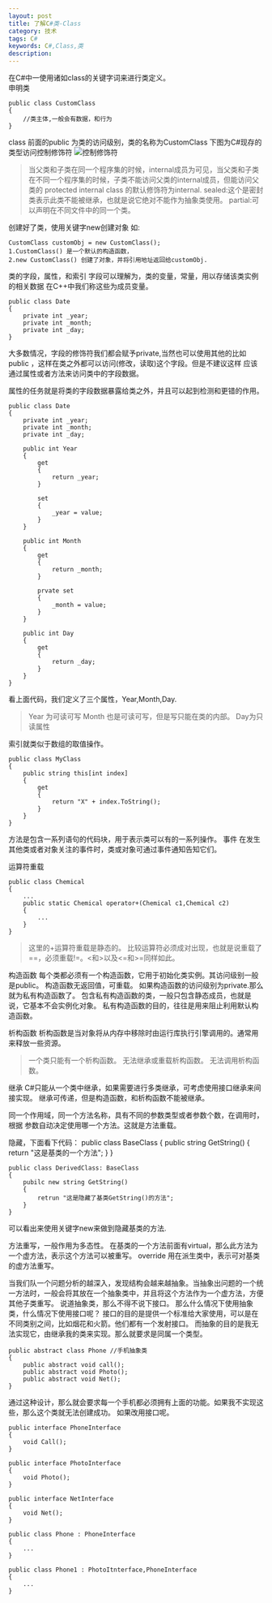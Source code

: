 ```yaml
---
layout: post
title: 了解C#类-Class
category: 技术
tags: C#
keywords: C#,Class,类
description:
---
```


在C#中一使用诸如class的关键字词来进行类定义。   
申明类

    public class CustomClass
    {
        //类主体,一般会有数据，和行为
    }

class 前面的public 为类的访问级别，类的名称为CustomClass
下图为C#现存的类型访问控制修饰符
![控制修饰符](http://7x2xd3.com1.z0.glb.clouddn.com/class.png)
>当父类和子类在同一个程序集的时候，internal成员为可见，当父类和子类
在不同一个程序集的时候，子类不能访问父类的internal成员，但能访问父类的
protected internal
class 的默认修饰符为internal.
sealed:这个是密封类表示此类不能被继承，也就是说它绝对不能作为抽象类使用。
partial:可以声明在不同文件中的同一个类。

创建好了类，使用关键字new创建对象
如:

    CustomClass customObj = new CustomClass();
    1.CustomClass() 是一个默认的构造函数，
    2.new CustomClass() 创建了对象，并将引用地址返回给customObj.

类的字段，属性，和索引
字段可以理解为，类的变量，常量，用以存储该类实例的相关数据
在C++中我们称这些为成员变量。

    public class Date
    {
        private int _year;
        private int _month;
        private int _day;
    }

大多数情况，字段的修饰符我们都会赋予private,当然也可以使用其他的比如
public ，这样在类之外都可以访问(修改，读取)这个字段。但是不建议这样
应该通过属性或者方法来访问类中的字段数据。

属性的任务就是将类的字段数据暴露给类之外，并且可以起到检测和更错的作用。
    
    public class Date
    {
        private int _year;
        private int _month;
        private int _day;

        public int Year
        {
            get 
            {
                return _year;
            }

            set 
            {
                _year = value;
            }
        }

        public int Month
        {
            get
            {
                return _month;
            }

            prvate set 
            {
                _month = value;
            }
        }

        public int Day
        {
            get 
            {
                return _day;
            }
        }
    }

看上面代码，我们定义了三个属性，Year,Month,Day.
>Year 为可读可写
Month 也是可读可写，但是写只能在类的内部。
Day为只读属性

索引就类似于数组的取值操作。

    public class MyClass
    {
        public string this[int index]
        {
            get 
            {
                return "X" + index.ToString();
            }
        }
    }


方法是包含一系列语句的代码块，用于表示类可以有的一系列操作。
事件 在发生其他类或者对象关注的事件时，类或对象可通过事件通知告知它们。

运算符重载

    public class Chemical
    {
        ...
        public static Chemical operator+(Chemical c1,Chemical c2)
        {
            ...
        }
    }

>这里的+运算符重载是静态的。
比较运算符必须成对出现，也就是说重载了==，必须重载!=。<和>以及<=和>=同样如此。

构造函数 每个类都必须有一个构造函数，它用于初始化类实例。其访问级别一般是public。
构造函数无返回值，可重载。
如果构造函数的访问级别为private.那么就为私有构造函数了。 
包含私有构造函数的类，一般只包含静态成员，也就是说，它基本不会实例化对象。
私有构造函数的目的，往往是用来阻止利用默认构造函数。

析构函数
析构函数是当对象将从内存中移除时由运行库执行引擎调用的。通常用来释放一些资源。
>一个类只能有一个析构函数。
无法继承或重载析构函数。
无法调用析构函数。

继承 C#只能从一个类中继承，如果需要进行多类继承，可考虑使用接口继承来间接实现。
继承可传递，但是构造函数，和析构函数不能被继承。

同一个作用域，同一个方法名称，具有不同的参数类型或者参数个数，在调用时，根据
参数自动决定使用哪一个方法。这就是方法重载。

隐藏，下面看下代码：
	public class BaseClass
	{
		public string GetString()
		{
			return "这是基类的一个方法";
		}
	}
	
	public class DerivedClass: BaseClass
	{
		pubilc new string GetString()
		{
			retrun "这是隐藏了基类GetString()的方法";
		}
	}
	

可以看出来使用关键字new来做到隐藏基类的方法.

方法重写，一般作用为多态性。
在基类的一个方法前面有virtual，那么此方法为一个虚方法，表示这个方法可以被重写。
override 用在派生类中，表示可对基类的虚方法重写。

当我们队一个问题分析的越深入，发现结构会越来越抽象。当抽象出问题的一个统一方法时，一般会将其放在一个抽象类中，并且将这个方法作为一个虚方法，方便其他子类重写。
说道抽象类，那么不得不说下接口。
那么什么情况下使用抽象类，什么情况下使用接口呢？
接口的目的是提供一个标准给大家使用，可以是在不同类别之间，比如烟花和火箭。他们都有一个发射接口。
而抽象的目的是我无法实现它，由继承我的类来实现。那么就要求是同属一个类型。

	public abstract class Phone //手机抽象类
	{
		public abstract void call();
		public abstract void Photo();
		public abstract void Net();
	}
	
通过这种设计，那么就会要求每一个手机都必须拥有上面的功能。如果我不实现这些，那么这个类就无法创建成功。
如果改用接口呢。

	public interface PhoneInterface
	{
		void Call();
	}
	
	public interface PhotoInterface
	{
		void Photo();
	}
	
	public interface NetInterface
	{
		void Net();
	}
	
	public class Phone : PhoneInterface
	{
		...
	}
	
	public class Phone1 : PhotoItnterface,PhoneInterface
	{
		...
	}
	
	

